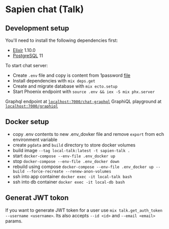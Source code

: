 # Sapien chat (Talk)

## Development setup

You'll need to install the following dependencies first:

* [Elixir](https://elixir-lang.org/install.html) 1.10.0
* [PostgreSQL](https://postgresapp.com/) 11

To start chat server:

* Create `.env` file and copy is content from 1password [file](https://sapien.1password.com/vaults/ajcgx3zogtvg6xo7qkzou5jjd4/allitems/whypdk7xhjabpmijt76osgesl4)
* Install dependencies with `mix deps.get`
* Create and migrate database with `mix ecto.setup`
* Start Phoenix endpoint with `source .env && iex -S mix phx.server`

Graphql endpoint at [`localhost:7000/chat-graphql`](http://localhost:7000/graphql)
GraphiQL playground at [`localhost:7000/graphiql`](http://localhost:7000/graphiql)

## Docker setup
* copy .env contents to new .env_dovker file and remove `export` from ech environment variable
* create `pgdata` and `build` directory to store docker volumes 
* build image `--tag local-talk:latest -t sapien-talk . `
* start `docker-compose --env-file .env_docker up`
* stop `docker-compose --env-file .env_docker down`
* rebuild using compose `docker-compose --env-file .env_docker up --build --force-recreate --renew-anon-volumes`
* ssh into app container `docker exec -it local-talk bash`
* ssh into db container `docker exec -it local-db bash`

## Generat JWT tokon
If you want to generate JWT token for a user use `mix talk.get_auth_token --username <username>`. Its  also accepts `--id <id>` and `--email <email>` params.
